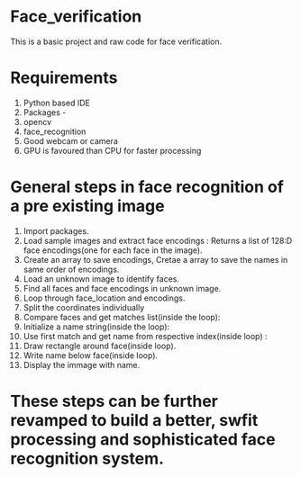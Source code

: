# Face_verification
This is a basic project and raw code for face verification.

# Requirements
1. Python based IDE
2. Packages - 
  1. opencv
  2. face_recognition
3. Good webcam or camera
4. GPU is favoured than CPU for faster processing

# General steps in face recognition of a pre existing image
1. Import packages.
2. Load sample images  and extract face encodings : Returns a list of 128:D face encodings(one for each face in the image).
3. Create an array to save encodings, Cretae a array to save the names in same order of encodings.
4. Load an unknown image to identify faces.
5. Find all faces and face encodings in unknown image.
6. Loop through face_location and encodings.
7. Split the coordinates individually
8. Compare faces and get matches list(inside the loop):
9.  Initialize a name string(inside the loop):
10. Use first match and get name from respective index(inside loop) :
11. Draw rectangle around face(inside loop).
12. Write name below face(inside loop).
13. Display the immage with name.

# These steps can be further revamped to build a better, swfit processing and sophisticated face recognition system.

